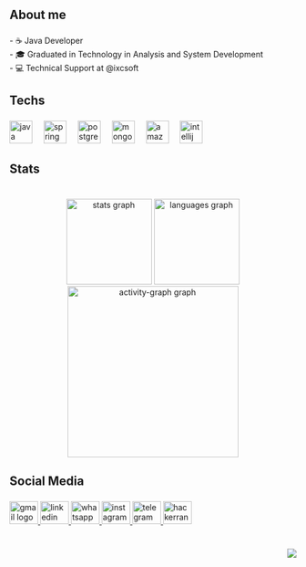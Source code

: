 <h2 align="left">About me</h2>

###

<p align="left">- ☕ Java Developer<br>- 🎓 Graduated in Technology in Analysis and System Development<br>- 💻 Technical Support at @ixcsoft</p>

###

<h2 align="left">Techs</h2>

###

<div align="left">
  <img src="https://cdn.jsdelivr.net/gh/devicons/devicon/icons/java/java-original.svg" height="40" alt="java logo"  />
  <img width="12" />
  <img src="https://cdn.jsdelivr.net/gh/devicons/devicon/icons/spring/spring-original.svg" height="40" alt="spring logo"  />
  <img width="12" />
  <img src="https://cdn.jsdelivr.net/gh/devicons/devicon/icons/postgresql/postgresql-original.svg" height="40" alt="postgresql logo"  />
  <img width="12" />
  <img src="https://cdn.jsdelivr.net/gh/devicons/devicon/icons/mongodb/mongodb-original.svg" height="40" alt="mongodb logo"  />
  <img width="12" />
  <img src="https://skillicons.dev/icons?i=aws" height="40" alt="amazonwebservices logo"  />
  <img width="12" />
  <img src="https://cdn.jsdelivr.net/gh/devicons/devicon/icons/intellij/intellij-original.svg" height="40" alt="intellij logo"  />
</div>

###

<h2 align="left">Stats</h2>

###

<br clear="both">

<div align="center">
  <img src="https://github-readme-stats.vercel.app/api?username=gajonuco&hide_title=false&hide_rank=false&show_icons=true&include_all_commits=true&count_private=true&disable_animations=false&theme=great-gatsby&locale=en&hide_border=false&order=1" height="150" alt="stats graph"  />
  <img src="https://github-readme-stats.vercel.app/api/top-langs?username=gajonuco&locale=en&hide_title=false&layout=compact&card_width=320&langs_count=5&theme=great-gatsby&hide_border=false&order=2" height="150" alt="languages graph"  />
  <img src="https://github-readme-activity-graph.vercel.app/graph?username=gajonuco&radius=16&theme=elegant&area=true&order=5" height="300" alt="activity-graph graph"  />
</div>

###

<h2 align="left">Social Media</h2>

###

<div align="left">
  <a href="mailto:gajonuco@gmail.com?subject=Oportunidade%20como%20Desenvolvedor%20Java&body=Olá,%0D%0A%0D%0AEspero%20que%20esta%20mensagem%20o%20encontre%20bem.%20Sou%20um%20Tech%20Recruiter%20interessado%20em%20conversar%20sobre%20uma%20oportunidade%20como%20Desenvolvedor%20Java.%0D%0A%0D%0ASe%20puder,%20por%20favor,%20entre%20em%20contato%20ou%20compartilhe%20um%20momento%20disponível%20para%20uma%20conversa.%0D%0A%0D%0AAtenciosamente,%0D%0A[Seu%20Nome]" target="_blank">
    <img src="https://raw.githubusercontent.com/maurodesouza/profile-readme-generator/master/src/assets/icons/social/gmail/default.svg" width="50" height="40" alt="gmail logo" />
  </a>
  <a href="https://www.linkedin.com/in/gabriel-nunez-contasti/" target="_blank">
    <img src="https://raw.githubusercontent.com/maurodesouza/profile-readme-generator/master/src/assets/icons/social/linkedin/default.svg" width="50" height="40" alt="linkedin logo" />
  </a>
  <a href="https://wa.me/5595991502939" target="_blank">
    <img src="https://raw.githubusercontent.com/maurodesouza/profile-readme-generator/master/src/assets/icons/social/whatsapp/default.svg" width="50" height="40" alt="whatsapp logo" />
  </a>
  <a href="https://www.instagram.com/gajonuco" target="_blank">
    <img src="https://raw.githubusercontent.com/maurodesouza/profile-readme-generator/master/src/assets/icons/social/instagram/default.svg" width="50" height="40" alt="instagram logo" />
  </a>
  <a href="https://t.me/+5595991502939" target="_blank">
    <img src="https://raw.githubusercontent.com/maurodesouza/profile-readme-generator/master/src/assets/icons/social/telegram/default.svg" width="50" height="40" alt="telegram logo" />
  </a>
  <a href="https://www.hackerrank.com/gajonuco" target="_blank">
    <img src="https://raw.githubusercontent.com/maurodesouza/profile-readme-generator/master/src/assets/icons/social/hackerrank/default.svg" width="50" height="40" alt="hackerrank logo" />
  </a>
</div>

###

<br clear="both">

<img align="right" src="https://profile-counter.glitch.me/gajonuco/count.svg?"  />

###
